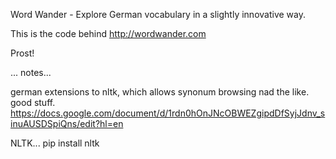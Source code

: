 Word Wander - Explore German vocabulary in a slightly innovative way.

This is the code behind http://wordwander.com

Prost!


...
notes...

german extensions to nltk, which allows synonum browsing nad the like. good stuff.
https://docs.google.com/document/d/1rdn0hOnJNcOBWEZgipdDfSyjJdnv_sinuAUSDSpiQns/edit?hl=en


NLTK...
pip install nltk
